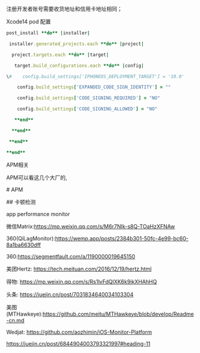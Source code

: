注册开发者账号需要收货地址和信用卡地址相同；

Xcode14  pod 配置

```ruby
post_install **do** |installer|

 installer.generated_projects.each **do** |project|

  project.targets.each **do** |target|

   target.build_configurations.each **do** |config|

\#    config.build_settings['IPHONEOS_DEPLOYMENT_TARGET'] = '10.0'

​    config.build_settings['EXPANDED_CODE_SIGN_IDENTITY'] = ""

​    config.build_settings['CODE_SIGNING_REQUIRED'] = "NO"

​    config.build_settings['CODE_SIGNING_ALLOWED'] = "NO"

   **end**

  **end**

 **end**

**end**
```



APM相关

APM可以看这几个大厂的, 

\# APM

\## 卡顿检测

app performance monitor



微信Matrix:https://mp.weixin.qq.com/s/M6r7NIk-s8Q-TOaHzXFNAw

360(QiLagMonitor):https://wemp.app/posts/2384b301-50fc-4e99-bc60-8a1ba6630dff

360:https://segmentfault.com/a/1190000019645150

美团Hertz: https://tech.meituan.com/2016/12/19/hertz.html

得物: https://mp.weixin.qq.com/s/Rs1lvFdQlXK6k9jkXHAhHQ

头条: https://juejin.cn/post/7031834640034103304

美图(MTHawkeye):https://github.com/meitu/MTHawkeye/blob/develop/Readme-cn.md

Wedjat: https://github.com/aozhimin/iOS-Monitor-Platform



https://juejin.cn/post/6844904003793321997#heading-11